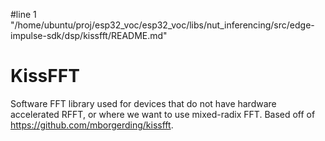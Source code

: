 #line 1 "/home/ubuntu/proj/esp32_voc/esp32_voc/libs/nut_inferencing/src/edge-impulse-sdk/dsp/kissfft/README.md"
# KissFFT

Software FFT library used for devices that do not have hardware accelerated RFFT, or where we want to use mixed-radix FFT. Based off of https://github.com/mborgerding/kissfft.
